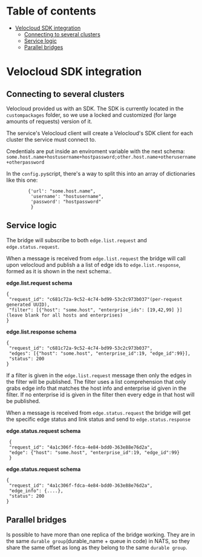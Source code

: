 # Table of contents
- [Velocloud SDK integration](#velocloud-sdk-integration)
  * [Connecting to several clusters](#connecting-to-several-clusters)
  * [Service logic](#service-logic)
  * [Parallel bridges](#parallel-bridges)

# Velocloud SDK integration

## Connecting to several clusters
Velocloud provided us with an SDK. The SDK is currently located in the `custompackages` folder, so we use a locked
and customized (for large amounts of requests) version of it.

The service's Velocloud client will create a Velocloud's SDK client for each cluster the service must connect to.

Credentials are put inside an enviroment variable with the next schema:
`some.host.name+hostusername+hostpassword;other.host.name+otherusername+otherpassword`

In the `config.py`script, there's a way to split this into an array of dictionaries like this one:

````
        {'url': "some.host.name",
         'username': "hostusername",
         'password': "hostpassword"
         }
````

## Service logic
The bridge will subscribe to both `edge.list.request` and `edge.status.request`.

When a message is received from `edge.list.request` the bridge will call upon velocloud and publish a 
a list of edge ids to `edge.list.response`, formed as it is shown in the next schema:. 

__edge.list.request schema__
```
{
 "request_id": "c681c72a-9c52-4c74-bd99-53c2c973b037"(per-request generated UUID),
 "filter": [{"host": "some.host", "enterprise_ids": [19,42,99] }](leave blank for all hosts and enterprises)
}
```
__edge.list.response schema__
```
{
 "request_id": "c681c72a-9c52-4c74-bd99-53c2c973b037",
 "edges": [{"host": "some.host", "enterprise_id":19, "edge_id":99}],
 "status": 200 
}
```

If a filter is given in the `edge.list.request` message then only the edges in the filter will be published.
The filter uses a list comprehension that only grabs edge info that matches the host info and enterprise id given in the
filter. If no enterprise id is given in the filter then every edge in that host will be published.

When a message is received from `edge.status.request` the bridge will get the specific edge status and link status and
send to `edge.status.response`

__edge.status.request schema__
```
 {
 "request_id": "4a1c306f-fdca-4e84-bdd0-363e88e76d2a",
 "edge": {"host": "some.host", "enterprise_id":19, "edge_id":99}
 }
```
__edge.status.request schema__
```
{
 "request_id": "4a1c306f-fdca-4e84-bdd0-363e88e76d2a",
 "edge_info": {....},
 "status": 200
}
```

## Parallel bridges
Is possible to have more than one replica of the bridge working. They are in the same `durable group`(durable_name + queue in code) in NATS, so they share
the same offset as long as they belong to the same `durable group`.
